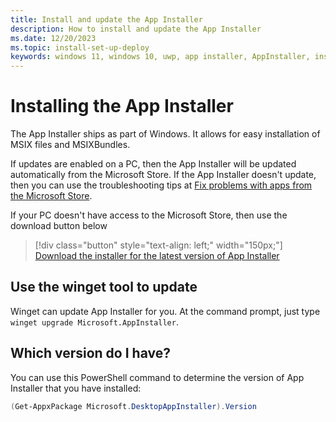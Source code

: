 ```yaml
---
title: Install and update the App Installer
description: How to install and update the App Installer
ms.date: 12/20/2023
ms.topic: install-set-up-deploy
keywords: windows 11, windows 10, uwp, app installer, AppInstaller, install, update
---
```


# Installing the App Installer

The App Installer ships as part of Windows. It allows for easy installation of MSIX files and MSIXBundles.

If updates are enabled on a PC, then the App Installer will be updated automatically from the Microsoft Store. If the App Installer doesn't update, then you can use the troubleshooting tips at [Fix problems with apps from the Microsoft Store](https://support.microsoft.com/account-billing/fix-problems-with-apps-from-microsoft-store-93ed0bcf-9c12-3df6-6dda-92ec5d0415ac).

If your PC doesn't have access to the Microsoft Store, then use the download button below

> [!div class="button" style="text-align: left;" width="150px;"] 
> [Download the installer for the latest version of App Installer](https://aka.ms/getwinget)

## Use the winget tool to update

Winget can update App Installer for you. At the command prompt, just type `winget upgrade Microsoft.AppInstaller`.

## Which version do I have?

You can use this PowerShell command to determine the version of App Installer that you have installed:

```powershell
(Get-AppxPackage Microsoft.DesktopAppInstaller).Version
```
